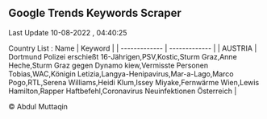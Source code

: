 

## Google Trends Keywords Scraper 
 
Last Update 10-08-2022 , 04:40:25

Country List :
 Name  | Keyword |
| ------------- | ------------- |
| AUSTRIA | Dortmund Polizei erschießt 16-Jährigen,PSV,Kostic,Sturm Graz,Anne Heche,Sturm Graz gegen Dynamo kiew,Vermisste Personen Tobias,WAC,Königin Letizia,Langya-Henipavirus,Mar-a-Lago,Marco Pogo,RTL,Serena Williams,Heidi Klum,Issey Miyake,Fernwärme Wien,Lewis Hamilton,Rapper Haftbefehl,Coronavirus Neuinfektionen Österreich |



© Abdul Muttaqin 
